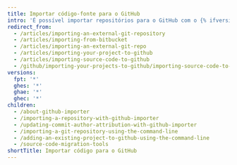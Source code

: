 ```yaml
---
title: Importar código-fonte para o GitHub
intro: 'É possível importar repositórios para o GitHub com o {% ifversion fpt %}Importador do GitHub, linha de comando,{% else %}linha de comando{% endif %} ou ferramentas externas de migração.'
redirect_from:
  - /articles/importing-an-external-git-repository
  - /articles/importing-from-bitbucket
  - /articles/importing-an-external-git-repo
  - /articles/importing-your-project-to-github
  - /articles/importing-source-code-to-github
  - /github/importing-your-projects-to-github/importing-source-code-to-github
versions:
  fpt: '*'
  ghes: '*'
  ghae: '*'
  ghec: '*'
children:
  - /about-github-importer
  - /importing-a-repository-with-github-importer
  - /updating-commit-author-attribution-with-github-importer
  - /importing-a-git-repository-using-the-command-line
  - /adding-an-existing-project-to-github-using-the-command-line
  - /source-code-migration-tools
shortTitle: Importar código para o GitHub
---
```


